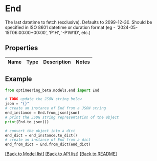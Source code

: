 # End

The last datetime to fetch (exclusive). Defaults to 2099-12-30. Should be specified in ISO 8601 datetime or duration format (eg - '2024-05-15T06:00:00+00:00', 'P1H', '-P1W1D', etc.)

## Properties

Name | Type | Description | Notes
------------ | ------------- | ------------- | -------------

## Example

```python
from optimeering_beta.models.end import End

# TODO update the JSON string below
json = "{}"
# create an instance of End from a JSON string
end_instance = End.from_json(json)
# print the JSON string representation of the object
print(End.to_json())

# convert the object into a dict
end_dict = end_instance.to_dict()
# create an instance of End from a dict
end_from_dict = End.from_dict(end_dict)
```
[[Back to Model list]](../README.md#documentation-for-models) [[Back to API list]](../README.md#documentation-for-api-endpoints) [[Back to README]](../README.md)


